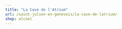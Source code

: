 ```yaml
---
title: "La Cave de l'Atrium"
url: /saint-julien-en-genevois/la-cave-de-latrium/
shop: alcool
---
```

